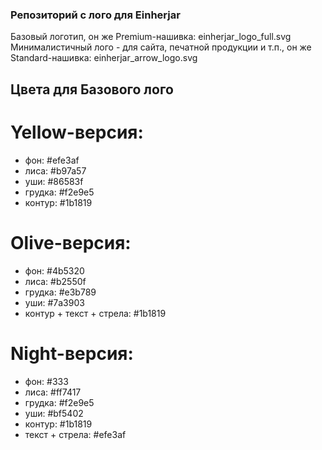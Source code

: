 ### Репозиторий с лого для Einherjar

Базовый логотип, он же Premium-нашивка: einherjar_logo_full.svg
Минималистичный лого - для сайта, печатной продукции и т.п., он же Standard-нашивка:  einherjar_arrow_logo.svg

## Цвета для Базового лого
# Yellow-версия:
- фон: #efe3af
- лиса: #b97a57
- уши: #86583f
- грудка: #f2e9e5
- контур: #1b1819

# Olive-версия:
- фон: #4b5320
- лиса: #b2550f
- грудка: #e3b789
- уши: #7a3903
- контур + текст + стрела: #1b1819

# Night-версия:
- фон: #333
- лиса: #ff7417
- грудка: #f2e9e5
- уши: #bf5402
- контур: #1b1819
- текст + стрела: #efe3af